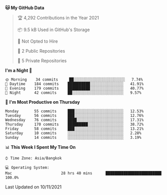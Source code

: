 <!--START_SECTION:waka-->
**🐱 My GitHub Data** 

> 🏆 4,292 Contributions in the Year 2021
 > 
> 📦 9.5 kB Used in GitHub's Storage 
 > 
> 🚫 Not Opted to Hire
 > 
> 📜 2 Public Repositories 
 > 
> 🔑 5 Private Repositories  
 > 
**I'm a Night 🦉** 

```text
🌞 Morning    34 commits     ██░░░░░░░░░░░░░░░░░░░░░░░   7.74% 
🌆 Daytime    184 commits    ██████████░░░░░░░░░░░░░░░   41.91% 
🌃 Evening    179 commits    ██████████░░░░░░░░░░░░░░░   40.77% 
🌙 Night      42 commits     ██░░░░░░░░░░░░░░░░░░░░░░░   9.57%

```
📅 **I'm Most Productive on Thursday** 

```text
Monday       55 commits     ███░░░░░░░░░░░░░░░░░░░░░░   12.53% 
Tuesday      56 commits     ███░░░░░░░░░░░░░░░░░░░░░░   12.76% 
Wednesday    76 commits     ████░░░░░░░░░░░░░░░░░░░░░   17.31% 
Thursday     170 commits    █████████░░░░░░░░░░░░░░░░   38.72% 
Friday       58 commits     ███░░░░░░░░░░░░░░░░░░░░░░   13.21% 
Saturday     10 commits     ░░░░░░░░░░░░░░░░░░░░░░░░░   2.28% 
Sunday       14 commits     ░░░░░░░░░░░░░░░░░░░░░░░░░   3.19%

```


📊 **This Week I Spent My Time On** 

```text
⌚︎ Time Zone: Asia/Bangkok

💻 Operating System: 
Mac                      28 hrs 40 mins      █████████████████████████   100.0%

```


 Last Updated on 10/11/2021
<!--END_SECTION:waka-->